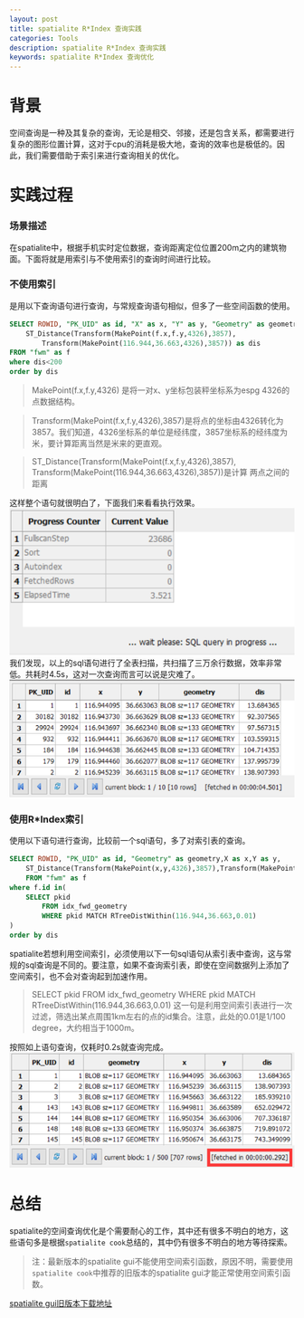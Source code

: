 ```yaml
---
layout: post
title: spatialite R*Index 查询实践
categories: Tools
description: spatialite R*Index 查询实践
keywords: spatialite R*Index 查询优化
---
```

# 背景
空间查询是一种及其复杂的查询，无论是相交、邻接，还是包含关系，都需要进行复杂的图形位置计算，这对于cpu的消耗是极大地，查询的效率也是极低的。因此，我们需要借助于索引来进行查询相关的优化。

# 实践过程
### 场景描述
在spatialite中，根据手机实时定位数据，查询距离定位位置200m之内的建筑物面。下面将就是用索引与不使用索引的查询时间进行比较。

### 不使用索引
是用以下查询语句进行查询，与常规查询语句相似，但多了一些空间函数的使用。
```sql
SELECT ROWID, "PK_UID" as id, "X" as x, "Y" as y, "Geometry" as geometry,
	ST_Distance(Transform(MakePoint(f.x,f.y,4326),3857),
    	Transform(MakePoint(116.944,36.663,4326),3857)) as dis
FROM "fwm" as f
where dis<200
order by dis
```
>MakePoint(f.x,f.y,4326) 是将一对x、y坐标包装秤坐标系为espg 4326的点数据结构。

>Transform(MakePoint(f.x,f.y,4326),3857)是将点的坐标由4326转化为3857。我们知道，4326坐标系的单位是经纬度，3857坐标系的经纬度为米，要计算距离当然是米来的更直观。

>ST_Distance(Transform(MakePoint(f.x,f.y,4326),3857),
    Transform(MakePoint(116.944,36.663,4326),3857))是计算
两点之间的距离

这样整个语句就很明白了，下面我们来看看执行效果。
![](/images/posts/tools/spatialite-RIndex-test/1.png)
我们发现，以上的sql语句进行了全表扫描，共扫描了三万余行数据，效率非常低。共耗时4.5s，这对一次查询而言可以说是灾难了。
![](/images/posts/tools/spatialite-RIndex-test/2.png)

### 使用R*Index索引
使用以下语句进行查询，比较前一个sql语句，多了对索引表的查询。
```sql
SELECT ROWID, "PK_UID" as id, "Geometry" as geometry,X as x,Y as y,
	ST_Distance(Transform(MakePoint(x,y,4326),3857),Transform(MakePoint(116.944,36.663,4326),3857)) as dis
	FROM "fwm" as f
where f.id in(
	SELECT pkid
    	FROM idx_fwd_geometry
    	WHERE pkid MATCH RTreeDistWithin(116.944,36.663,0.01)
)
order by dis
```
spatialite若想利用空间索引，必须使用以下一句sql语句从索引表中查询，这与常规的sql查询是不同的。要注意，如果不查询索引表，即使在空间数据列上添加了空间索引，也不会对查询起到加速作用。
>SELECT pkid
    FROM idx_fwd_geometry
    WHERE pkid MATCH RTreeDistWithin(116.944,36.663,0.01) 这一句是利用空间索引表进行一次过滤，筛选出某点周围1km左右的点的id集合。注意，此处的0.01是1/100 degree，大约相当于1000m。

按照如上语句查询，仅耗时0.2s就查询完成。
![](/images/posts/tools/spatialite-RIndex-test/3.png)

# 总结
spatialite的空间查询优化是个需要耐心的工作，其中还有很多不明白的地方，这些语句多是根据`spatialite cook`总结的，其中仍有很多不明白的地方等待探索。

>注：最新版本的spatialite gui不能使用空间索引函数，原因不明，需要使用`spatialite cook`中推荐的旧版本的spatialite gui才能正常使用空间索引函数。

[spatialite gui旧版本下载地址](http://www.gaia-gis.it/spatialite-2.4.0-4/binaries.html)
